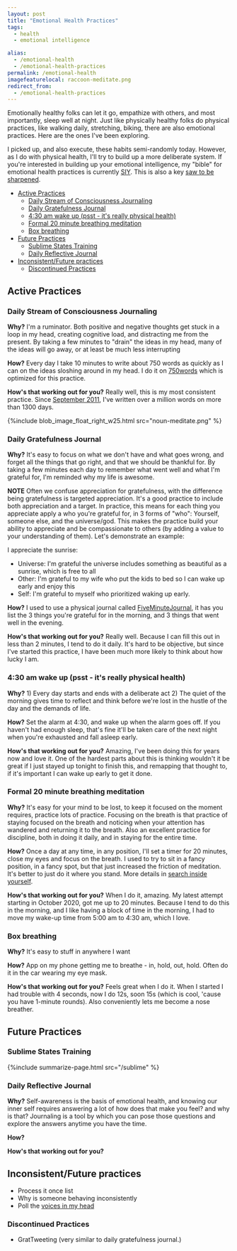 ```yaml
---
layout: post
title: "Emotional Health Practices"
tags:
  - health
  - emotional intelligence

alias:
  - /emotional-health
  - /emotional-health-practices
permalink: /emotional-health
imagefeaturelocal: raccoon-meditate.png
redirect_from:
  - /emotional-health-practices
---
```


Emotionally healthy folks can let it go, empathize with others, and most importantly, sleep well at night. Just like physically healthy folks do physical practices, like walking daily, stretching, biking, there are also emotional practices. Here are the ones I've been exploring.

I picked up, and also execute, these habits semi-randomly today. However, as I do with physical health, I'll try to build up a more deliberate system. If you're interested in building up your emotional intelligence, my "bible" for emotional health practices is currently [SIY](/search-inside-yourself). This is also a key [saw to be sharpened](/sharpen-the-saw).

<!-- prettier-ignore-start -->
<!-- vim-markdown-toc GFM -->

- [Active Practices](#active-practices)
    - [Daily Stream of Consciousness Journaling](#daily-stream-of-consciousness-journaling)
    - [Daily Gratefulness Journal](#daily-gratefulness-journal)
    - [4:30 am wake up (psst - it's really physical health)](#430-am-wake-up-psst---its-really-physical-health)
    - [Formal 20 minute breathing meditation](#formal-20-minute-breathing-meditation)
    - [Box breathing](#box-breathing)
- [Future Practices](#future-practices)
    - [Sublime States Training](#sublime-states-training)
    - [Daily Reflective Journal](#daily-reflective-journal)
- [Inconsistent/Future practices](#inconsistentfuture-practices)
    - [Discontinued Practices](#discontinued-practices)

<!-- vim-markdown-toc -->
<!-- prettier-ignore-end -->

## Active Practices

### Daily Stream of Consciousness Journaling

**Why?** I'm a ruminator. Both positive and negative thoughts get stuck in a loop in my head, creating cognitive load, and distracting me from the present. By taking a few minutes to "drain" the ideas in my head, many of the ideas will go away, or at least be much less interrupting

**How?** Every day I take 10 minutes to write about 750 words as quickly as I can on the ideas sloshing around in my head. I do it on [750words](http://www.750words.com) which is optimized for this practice.

**How's that working out for you?** Really well, this is my most consistent practice. Since [September 2011](http://ighealth.blogspot.com/2012/01/750wordscom.html), I've written over a million words on more than 1300 days.

{%include blob_image_float_right_w25.html src="noun-meditate.png" %}

### Daily Gratefulness Journal

**Why?** It's easy to focus on what we don't have and what goes wrong, and forget all the things that go right, and that we should be thankful for. By taking a few minutes each day to remember what went well and what I'm grateful for, I'm reminded why my life is awesome.

**NOTE** Often we confuse appreciation for gratefulness, with the difference being gratefulness is targeted appreciation. It's a good practice to include both appreciation and a target. In practice, this means for each thing you appreciate apply a who you're grateful for, in 3 forms of "who": Yourself, someone else, and the universe/god. This makes the practice build your ability to appreciate and be compassionate to others (by adding a value to your understanding of them). Let's demonstrate an example:

I appreciate the sunrise:

- Universe: I'm grateful the universe includes something as beautiful as a sunrise, which is free to all
- Other: I'm grateful to my wife who put the kids to bed so I can wake up early and enjoy this
- Self: I'm grateful to myself who prioritized waking up early.

**How?** I used to use a physical journal called [FiveMinuteJournal](http://www.FiveMinuteJournal.com), it has you list the 3 things you're grateful for in the morning, and 3 things that went well in the evening.

**How's that working out for you?** Really well. Because I can fill this out in less than 2 minutes, I tend to do it daily. It's hard to be objective, but since I've started this practice, I have been much more likely to think about how lucky I am.

### 4:30 am wake up (psst - it's really physical health)

**Why?** 1) Every day starts and ends with a deliberate act 2) The quiet of the morning gives time to reflect and think before we're lost in the hustle of the day and the demands of life.

**How?** Set the alarm at 4:30, and wake up when the alarm goes off. If you haven't had enough sleep, that's fine it'll be taken care of the next night when you're exhausted and fall asleep early.

**How's that working out for you?** Amazing, I've been doing this for years now and love it. One of the hardest parts about this is thinking wouldn't it be great if I just stayed up tonight to finish this, and remapping that thought to, if it's important I can wake up early to get it done.

### Formal 20 minute breathing meditation

**Why?** It's easy for your mind to be lost, to keep it focused on the moment requires, practice lots of practice. Focusing on the breath is that practice of staying focused on the breath and noticing when your attention has wandered and returning it to the breath. Also an excellent practice for discipline, both in doing it daily, and in staying for the entire time.

**How?** Once a day at any time, in any position, I'll set a timer for 20 minutes, close my eyes and focus on the breath. I used to try to sit in a fancy position, in a fancy spot, but that just increased the friction of meditation. It's better to just do it where you stand. More details in [search inside yourself](siy).

**How's that working out for you?** When I do it, amazing. My latest attempt starting in October 2020, got me up to 20 minutes. Because I tend to do this in the morning, and I like having a block of time in the morning, I had to move my wake-up time from 5:00 am to 4:30 am, which I love.

### Box breathing

**Why?** It's easy to stuff in anywhere I want

**How?** App on my phone getting me to breathe - in, hold, out, hold. Often do it in the car wearing my eye mask.

**How's that working out for you?** Feels great when I do it. When I started I had trouble with 4 seconds, now I do 12s, soon 15s (which is cool, 'cause you have 1-minute rounds). Also conveniently lets me become a nose breather.

## Future Practices

### Sublime States Training

{%include summarize-page.html src="/sublime" %}

### Daily Reflective Journal

**Why?** Self-awareness is the basis of emotional health, and knowing our inner self requires answering a lot of how does that make you feel? and why is that? Journaling is a tool by which you can pose those questions and explore the answers anytime you have the time.

**How?**

**How's that working out for you?**

## Inconsistent/Future practices

- Process it once list
- Why is someone behaving inconsistently
- Poll the [voices in my head](/voices)

### Discontinued Practices

- GratTweeting (very similar to daily gratefulness journal.)
